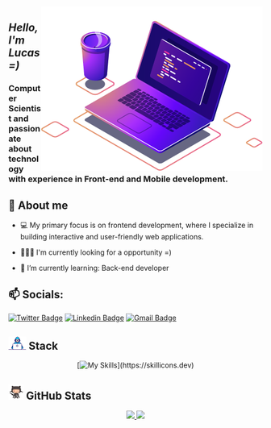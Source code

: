    <img src=".github/computer.png"  align="right" alt="Computador">

**_<h2 align="left">Hello, I'm Lucas =)_**

<h3>Computer Scientist and passionate about technology with experience in Front-end and Mobile development. </h3>

**<h2>💬 About me**</h2>

- 💻 My primary focus is on frontend development, where I specialize in building interactive and user-friendly web applications.

- 👨🏻‍💻 I'm currently looking for a opportunity =)

- 🌱 I’m currently learning: Back-end developer

**<h2>📫 Socials: </h2>**

[![Twitter Badge](https://img.shields.io/badge/-@dlucascampelo-6633cc?style=flat-square&labelColor=6633cc&logo=twitter&logoColor=white&link=https://twitter.com/dlucascampelo)](https://twitter.com/dlucascampelo)
[![Linkedin Badge](https://img.shields.io/badge/-Lucas%20Campelo-6633cc?style=flat-square&logo=Linkedin&logoColor=&link=https://https://www.linkedin.com/in/lucas-campelo-858562186/)](https://www.linkedin.com/in/dlucascampelo)
[![Gmail Badge](https://img.shields.io/badge/-dvlucascampelo@gmail.com-6633cc?style=flat-square&logo=Gmail&logoColor=white&link=mailto:diego.schell.f@gmail.com)](mailto:dvlucascampelo@gmail.com)

**<h2 ><img src=".github/de.gif" width="35px"> Stack**</h2>

 <div align="center" style="display: inline_block">

[![My Skills](https://skillicons.dev/icons?i=js,typescript,html,css,react,nextjs,ruby,nodejs,jest,vite,tailwind,styledcomponents,)](https://skillicons.dev)

</div>

**<h2><img src=".github/octocat.gif" width="30px"> GitHub Stats**</h2>

<div align="center">
  <a href="https://github.com/dlucascampelo">
  <img height="160em" src="https://github-readme-stats.vercel.app/api?username=dlucascampelo&count_private=true&theme=radical"/>
  <img height="160em" src="https://github-readme-stats.vercel.app/api/top-langs/?username=dlucascampelo&layout=compact&langs_count=7&theme=radical"/>
 </div>
